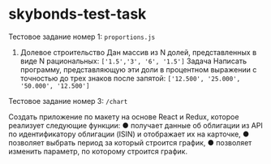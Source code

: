 # skybonds-test-task

Тестовое задание номер 1: `proportions.js`

1. Долевое строительство
Дан массив из N долей, представленных в виде N рациональных:
`['1.5','3', '6', '1.5']`
Задача
Написать программу, представляющую эти доли в процентном выражении с точностью до трех знаков после запятой:
`['12.500', '25.000', '50.000', '12.500']`




Тестовое задание номер 3: `/chart`


Создать приложение по макету на основе React и Redux, которое реализует следующие функции:
● получает данные об облигации из API по идентификатору облигации (ISIN) и отображает их на карточке,
● позволяет выбрать период за который строится график,
● позволяет изменить параметр, по которому строится график.
